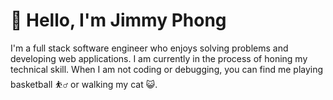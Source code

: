 # 👋 Hello, I'm Jimmy Phong

I'm a full stack software engineer who enjoys solving problems and developing web applications. I am currently in the process of honing my technical skill. When I am not coding or debugging, you can find me playing basketball :basketball_man: or walking my cat :smiley_cat:.
<!--
**xjphongx/xjphongx** is a ✨ _special_ ✨ repository because its `README.md` (this file) appears on your GitHub profile.

Here are some ideas to get you started:

- 🔭 I’m currently working on ...
- 🌱 I’m currently learning ...
- 👯 I’m looking to collaborate on ...
- 🤔 I’m looking for help with ...
- 💬 Ask me about ...
- 📫 How to reach me: ...
- 😄 Pronouns: ...
- ⚡ Fun fact: ...
-->
